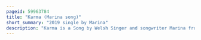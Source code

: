 ```yaml
---
pageid: 59963784
title: "Karma (Marina song)"
short_summary: "2019 single by Marina"
description: "Karma is a Song by Welsh Singer and songwriter Marina from her fourth Studio Album love Fear. Marina's former Boyfriend Jack Patterson produced the Song alongside Mark Ralph. It was written by Marina, Ben Berger, Ryan McMahon, Ryan Rabin, and Patterson. The Song was released for streaming on August 29 2019 by atlantic Records as the Fifth and final single on the Album. Marina was inspired by the Me Too Movement and the Harvey Weinstein sexual Abuse Cases when writing the Song, although she was not initially aware of the Inspiration. It is a Pop Song with a tropical Beat that lyrically describes a Woman confronting a Man insisting he will eventually receive his Karma."
---
```

